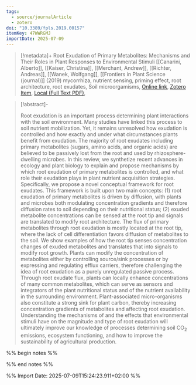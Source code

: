 ```yaml
---
tags:
  - source/journalArticle
  - zotero
doi: "10.3389/fpls.2019.00157"
itemKey: 47WWRGMJ
importDate: 2025-07-09
---
```

>[!metadata]+
> Root Exudation of Primary Metabolites: Mechanisms and Their Roles in Plant Responses to Environmental Stimuli
> [[Canarini, Alberto]], [[Kaiser, Christina]], [[Merchant, Andrew]], [[Richter, Andreas]], [[Wanek, Wolfgang]], 
> [[Frontiers in Plant Science (journal)]] (2019)
> mycorrhiza, nutrient sensing, priming effect, root architecture, root exudates, Soil microorgamisms, 
> [Online link](https://www.frontiersin.org/journals/plant-science/articles/10.3389/fpls.2019.00157/full), [Zotero Item](zotero://select/library/items/47WWRGMJ), [Local (Full Text PDF)](file://C:/Users/aburg/Documents/references/zotero/storage/3N69Q57F/Canarini2019_RootExudation.pdf), 

>[!abstract]-
><p>Root exudation is an important process determining plant interactions with the soil environment. Many studies have linked this process to soil nutrient mobilization. Yet, it remains unresolved how exudation is controlled and how exactly and under what circumstances plants benefit from exudation. The majority of root exudates including primary metabolites (sugars, amino acids, and organic acids) are believed to be passively lost from the root and used by rhizosphere-dwelling microbes. In this review, we synthetize recent advances in ecology and plant biology to explain and propose mechanisms by which root exudation of primary metabolites is controlled, and what role their exudation plays in plant nutrient acquisition strategies. Specifically, we propose a novel conceptual framework for root exudates. This framework is built upon two main concepts: (1) root exudation of primary metabolites is driven by diffusion, with plants and microbes both modulating concentration gradients and therefore diffusion rates to soil depending on their nutritional status; (2) exuded metabolite concentrations can be sensed at the root tip and signals are translated to modify root architecture. The flux of primary metabolites through root exudation is mostly located at the root tip, where the lack of cell differentiation favors diffusion of metabolites to the soil. We show examples of how the root tip senses concentration changes of exuded metabolites and translates that into signals to modify root growth. Plants can modify the concentration of metabolites either by controlling source/sink processes or by expressing and regulating efflux carriers, therefore challenging the idea of root exudation as a purely unregulated passive process. Through root exudate flux, plants can locally enhance concentrations of many common metabolites, which can serve as sensors and integrators of the plant nutritional status and of the nutrient availability in the surrounding environment. Plant-associated micro-organisms also constitute a strong sink for plant carbon, thereby increasing concentration gradients of metabolites and affecting root exudation. Understanding the mechanisms of and the effects that environmental stimuli have on the magnitude and type of root exudation will ultimately improve our knowledge of processes determining soil CO<sub>2</sub> emissions, ecosystem functioning, and how to improve the sustainability of agricultural production.</p>

%% begin notes %%

%% end notes %%

%% Import Date: 2025-07-09T15:24:23.911+02:00 %%
